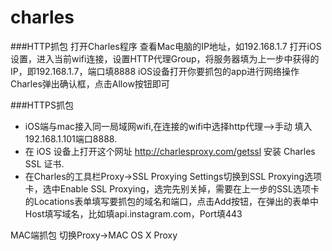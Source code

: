 # charles

###HTTP抓包
打开Charles程序
查看Mac电脑的IP地址，如192.168.1.7
打开iOS设置，进入当前wifi连接，设置HTTP代理Group，将服务器填为上一步中获得的IP，即192.168.1.7，端口填8888
iOS设备打开你要抓包的app进行网络操作
Charles弹出确认框，点击Allow按钮即可


###HTTPS抓包
- iOS端与mac接入同一局域网wifi,在连接的wifi中选择http代理-->手动 填入192.168.1.101端口8888.<br>
- 在 iOS 设备上打开这个网址 http://charlesproxy.com/getssl 安装 Charles SSL 证书.<br>
- 在Charles的工具栏Proxy->SSL Proxying Settings切换到SSL Proxying选项卡，选中Enable SSL Proxying，选完先别关掉，需要在上一步的SSL选项卡的Locations表单填写要抓包的域名和端口，点击Add按钮，在弹出的表单中Host填写域名，比如填api.instagram.com，Port填443

MAC端抓包 切换Proxy->MAC OS X Proxy